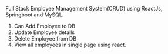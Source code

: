 Full Stack Employee Management System(CRUD) using ReactJs, Springboot and MySQL.

1. Can Add Employee to DB
2. Update Employee details
3. Delete Employee from DB
4. View all employees in single page using react.
